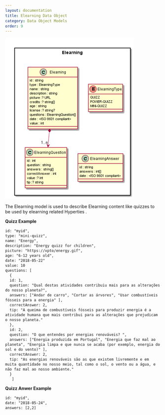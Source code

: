 ```yaml
---
layout: documentation
title: Elearning Data Object
category: Data Object Models
order: 9
---
```


![Elearning Object Model](Elearning-Data-Object-Model.png)

The Elearning model is used to describe Elearning content like quizzes to be used by elearning related Hyperties .

**Quizz Example**

```
id: "myid",
type: "mini-quizz",
name: "Energy",
description: "Energy quizz for children",
picture: "https://xpto/energy.gif",
age: "6-12 years old",
date: "2018-05-22"
value: 10
questions: [
  {
  id: 1,
  question: "Qual destas atividades contribuiu mais para as alterações do nosso planeta?",
  answers: ["Andar de carro", "Cortar as árvores", "Usar combustíveis fósseis para a energia" ],
  correctAnswer: 2,
  tip: "A queima de combustíveis fósseis para produzir energia é a atividade humana que mais contribui para as alterações que prejudicam o nosso planeta."
  },
  id: 2,
  question: "O que entendes por energias renováveis? ",
  answers: ["Energia produzida em Portugal", "Energia que faz mal ao planeta", "Energia limpa e que nunca se acaba (por exemplo, energia do sol e do vento)" ],
  correctAnswer: 2,
  tip: "As energias renováveis são as que existem livremente e em muita quantidade no nosso meio, tal como o sol, o vento ou a água, e não faz mal ao nosso ambiente."
  }
   ]
```

**Quizz Anwer Example**

```
id: "myid",
date: "2018-05-24",
answers: [2,2]
```
